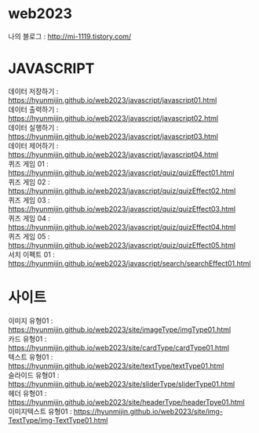 # web2023

나의 블로그 : http://mi-1119.tistory.com/

# JAVASCRIPT
데이터 저장하기 : https://hyunmijin.github.io/web2023/javascript/javascript01.html   
데이터 출력하기 : https://hyunmijin.github.io/web2023/javascript/javascript02.html   
데이터 실행하기 : https://hyunmijin.github.io/web2023/javascript/javascript03.html   
데이터 제어하기 : https://hyunmijin.github.io/web2023/javascript/javascript04.html   
퀴즈 게임 01 : https://hyunmijin.github.io/web2023/javascript/quiz/quizEffect01.html   
퀴즈 게임 02 : https://hyunmijin.github.io/web2023/javascript/quiz/quizEffect02.html   
퀴즈 게임 03 : https://hyunmijin.github.io/web2023/javascript/quiz/quizEffect03.html   
퀴즈 게임 04 : https://hyunmijin.github.io/web2023/javascript/quiz/quizEffect04.html   
퀴즈 게임 05 : https://hyunmijin.github.io/web2023/javascript/quiz/quizEffect05.html   
서치 이펙트 01 : https://hyunmijin.github.io/web2023/javascript/search/searchEffect01.html  

# 사이트
이미지 유형01 : https://hyunmijin.github.io/web2023/site/imageType/imgType01.html   
카드 유형01 : https://hyunmijin.github.io/web2023/site/cardType/cardType01.html   
텍스트 유형01 : https://hyunmijin.github.io/web2023/site/textType/textType01.html   
슬라이드 유형01 : https://hyunmijin.github.io/web2023/site/sliderType/sliderType01.html   
헤더 유형01 : https://hyunmijin.github.io/web2023/site/headerType/headerTpye01.html   
이미지텍스트 유형01 : https://hyunmijin.github.io/web2023/site/img-TextType/img-TextType01.html
